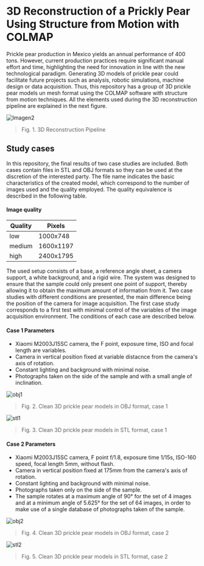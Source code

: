 # 3D Reconstruction of a Prickly Pear Using Structure from Motion with COLMAP

Prickle pear production in Mexico yields an annual
performance of 400 tons. However, current production practices
require significant manual effort and time, highlighting the need
for innovation in line with the new technological paradigm.
Generating 3D models of prickle pear could facilitate future
projects such as analysis, robotic simulations, machine design
or data acquisition. Thus, this repository has 
a group of 3D prickle pear models  un mesh format using the COLMAP software
with structure from motion techniques. All the elements used during the 3D reconstruction pipeline are explained in the next figure.


![Imagen2](https://github.com/user-attachments/assets/f328d085-4efd-416c-8256-f432beb7d312)
> Fig. 1. 3D Reconstruction Pipeline

## Study cases

In this repository, the final results of two case studies are included. 
Both cases contain files in STL and OBJ formats so they can be used at 
the discretion of the interested party. The file name indicates the basic 
characteristics of the created model, which correspond to the number of 
images used and the quality employed. The quality equivalence is described 
in the following table.

#### Image quality 
                    
Quality       | Pixels
------------- | -------------
low           | 1000x748
medium        | 1600x1197 
high          | 2400x1795 


The used setup consists of a base, a reference angle sheet, a camera support,
a white background, and a rigid wire. The system was designed to ensure that the
sample could only present one point of support, thereby allowing it to obtain the
maximum amount of information from it. Two case studies with different conditions 
are presented, the main difference being the position of the camera for image acquisition. 
The first case study corresponds to a first test with minimal control of the variables
of the image acquisition environment. The conditions of each case are described below.

#### Case 1 Parameters
- Xiaomi M2003J15SC camera, the F point, exposure time, ISO and focal length are variables.
- Camera in vertical position fixed at variable distacnce from the camera's axis of rotation.
- Constant lighting and background with minimal noise.
- Photographs taken on the side of the sample and with a small angle of inclination.

![obj1](https://github.com/user-attachments/assets/f52dc176-c54d-4be6-a710-8cec9be7223e)
> Fig. 2. Clean 3D prickle pear models in OBJ format, case 1

![stl1](https://github.com/user-attachments/assets/fad0077a-b78f-4139-91f1-0ec8a746c631)
> Fig. 3. Clean 3D prickle pear models in STL format, case 1




#### Case 2 Parameters
- Xiaomi M2003J15SC camera, F point f/1.8, exposure time 1/15s, ISO-160 speed, focal length 5mm, without flash.
- Camera in vertical position fixed at 175mm from the camera's axis of rotation.
- Constant lighting and background with minimal noise.
- Photographs taken only on the side of the sample.
- The sample rotates at a maximum angle of 90° for the set of 4 images and at a 
minimum angle of 5.625° for the set of 64 images, in order to make use of a single database 
of photographs taken of the sample.


![obj2](https://github.com/user-attachments/assets/62637175-7a74-46c7-ada1-2961f3b3b2c3)
> Fig. 4. Clean 3D prickle pear models in OBJ format, case 2

![stl2](https://github.com/user-attachments/assets/854f77e7-cbec-461e-8e80-1b27785944a8)
> Fig. 5. Clean 3D prickle pear models in STL format, case 2

